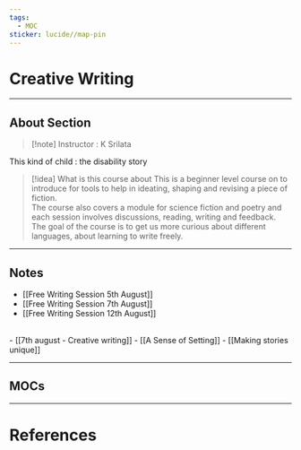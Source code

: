 ```yaml
---
tags:
  - MOC
sticker: lucide//map-pin
---
```

# Creative Writing
---
## About Section
>[!note] Instructor : K Srilata

This kind of child : the disability story

>[!idea] What is this course about
>This is a beginner level course on to introduce for tools to help in ideating, shaping and revising a piece of fiction.  
>The course also covers a module for science fiction and poetry and each session involves discussions, reading, writing and feedback.
>The goal of the course is to get us more curious about different languages, about learning to write freely. 


--- 
## Notes

- [[Free Writing Session 5th August]]
- [[Free Writing Session 7th August]]
- [[Free Writing Session 12th August]]
<br>
- [[7th august - Creative writing]]
- [[A Sense of Setting]]
- [[Making stories unique]]

--- 
## MOCs

---
# References